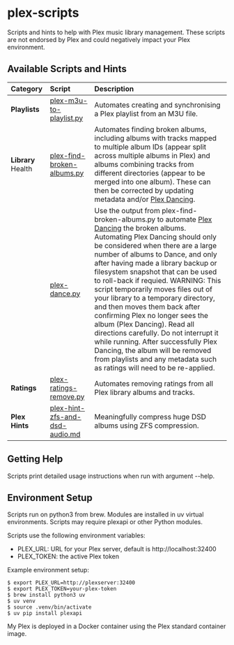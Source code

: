 # plex-scripts
Scripts and hints to help with Plex music library management. These scripts are not endorsed by Plex and could negatively impact your Plex environment.

## Available Scripts and Hints

| Category | Script | Description |
| :------- | :----- | :---------- |
| **Playlists** | [plex-m3u-to-playlist.py](plex-m3u-to-playlist.py) | Automates creating and synchronising a Plex playlist from an M3U file. |
| **Library** Health | [plex-find-broken-albums.py](plex-find-broken-albums.py) | Automates finding broken albums, including albums with tracks mapped to multiple album IDs (appear split across multiple albums in Plex) and albums combining tracks from different directories (appear to be merged into one album). These can then be corrected by updating metadata and/or [Plex Dancing](https://www.plexopedia.com/plex-media-server/general/plex-dance/). |
| | [plex-dance.py](plex-dance.py) | Use the output from plex-find-broken-albums.py to automate [Plex Dancing](https://www.plexopedia.com/plex-media-server/general/plex-dance/) the broken albums. Automating Plex Dancing should only be considered when there are a large number of albums to Dance, and only after having made a library backup or filesystem snapshot that can be used to roll-back if requied.  WARNING: This script temporarily moves files out of your library to a temporary directory, and then moves them back after confirming Plex no longer sees the album (Plex Dancing). Read all directions carefully. Do not interrupt it while running. After successfully Plex Dancing, the album will be removed from playlists and any metadata such as ratings will need to be re-applied. |
| **Ratings** | [plex-ratings-remove.py](plex-ratings-remove.py) | Automates removing ratings from all Plex library albums and tracks. |
| **Plex Hints** | [plex-hint-zfs-and-dsd-audio.md](plex-hint-zfs-and-dsd-audio.md) | Meaningfully compress huge DSD albums using ZFS compression. |

## Getting Help
Scripts print detailed usage instructions when run with argument --help.

## Environment Setup
Scripts run on python3 from brew.  Modules are installed in uv virtual environments.  Scripts may require plexapi or other Python modules.

Scripts use the following environment variables:
* PLEX_URL: URL for your Plex server, default is http://localhost:32400
* PLEX_TOKEN: the active Plex token

Example environment setup:
```
$ export PLEX_URL=http://plexserver:32400
$ export PLEX_TOKEN=your-plex-token
$ brew install python3 uv
$ uv venv
$ source .venv/bin/activate
$ uv pip install plexapi
```

My Plex is deployed in a Docker container using the Plex standard container image.
